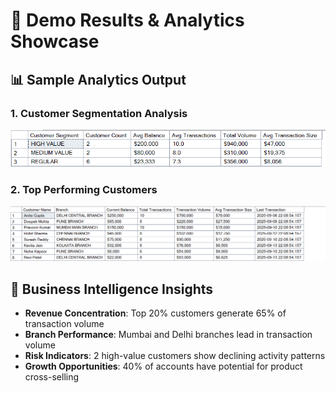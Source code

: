 # 🏦 Demo Results & Analytics Showcase

## 📊 Sample Analytics Output

### 1. Customer Segmentation Analysis

![App Snapshot](images/customer_segmentation.png)
### 2. Top Performing Customers

![App Snapshot](images/top_performing_customers.png)

## 🎯 Business Intelligence Insights
- **Revenue Concentration**: Top 20% customers generate 65% of transaction volume
- **Branch Performance**: Mumbai and Delhi branches lead in transaction volume
- **Risk Indicators**: 2 high-value customers show declining activity patterns
- **Growth Opportunities**: 40% of accounts have potential for product cross-selling

